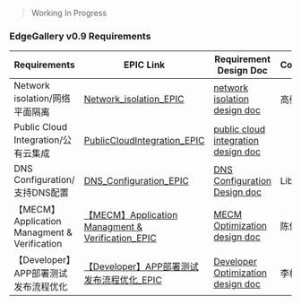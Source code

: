 > Working In Progress

### EdgeGallery v0.9 Requirements

|Requirements   | EPIC Link  | Requirement Design Doc| Contactor |
|---|---|---|---|
| Network isolation/网络平面隔离  |  [Network_isolation_EPIC](https://gitee.com/OSDT/dashboard/programs/114633/issues?issue_id=I1OY0L) | [network isolation design doc](https://gitee.com/edgegallery/community/blob/master/Architecture%20WG/Requirements/v0.9/network_isolation.md) | 高维涛|
| Public Cloud Integration/公有云集成 |  [PublicCloudIntegration_EPIC](https://gitee.com/OSDT/dashboard/programs/114633/issues?issue_id=I1OXZF) |  [public cloud integration design doc](https://gitee.com/edgegallery/community/blob/master/Architecture%20WG/Requirements/v0.9/publiccloud_integration.md)  |    |
| DNS Configuration/支持DNS配置 | [DNS_Configuration_EPIC](https://gitee.com/OSDT/dashboard/programs/114633/issues?issue_id=I1OWJI) | [DNS Configuration Design doc](https://gitee.com/edgegallery/community/blob/master/Architecture%20WG/Requirements/v0.9/open_dns_configuration.md) | Libu |
| 【MECM】Application Managment & Verification | [【MECM】Application Managment & Verification_EPIC](https://gitee.com/OSDT/dashboard/programs/114633/issues?issue_type_id=238024&issue_id=I1OY5D) | [MECM Optimization design doc](https://gitee.com/edgegallery/community/blob/master/Architecture%20WG/Requirements/v0.9/MECM%20Optimization.md) | 陈传雨 |
| 【Developer】APP部署测试发布流程优化 | [【Developer】APP部署测试发布流程优化_EPIC](https://gitee.com/OSDT/dashboard/programs/114633/issues?issue_type_id=238024&issue_id=I1QGT2) | [Developer Optimization design doc](https://gitee.com/edgegallery/community/blob/master/Architecture%20WG/Requirements/v0.9/Developer%20Optimization.md) | 李松阳 |